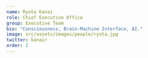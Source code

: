 ```yaml
---
name: Ryota Kanai
role: Chief Executive Office
group: Executive Team
bio: "Consciousness, Brain-Machine Interface, AI."
image: src/assets/images/people/ryota.jpg
twitter: kanair
order: 2
---
```



